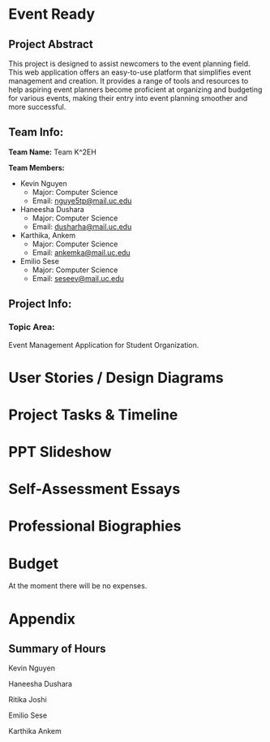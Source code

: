 # Event Ready


## Project Abstract 
This project is designed to assist newcomers to the event planning field. This web application offers an easy-to-use platform that simplifies event management and creation. It provides a range of tools and resources to help aspiring event planners become proficient at organizing and budgeting for various events, making their entry into event planning smoother and more successful.

## Team Info: ##
**Team Name:** Team K^2EH

**Team Members:**
- Kevin Nguyen
	- Major: Computer Science
	- Email: nguye5tp@mail.uc.edu
- Haneesha Dushara
	- Major: Computer Science
	- Email: dusharha@mail.uc.edu
- Karthika, Ankem
	- Major: Computer Science
	- Email: ankemka@mail.uc.edu
- Emilio Sese
	- Major: Computer Science
	- Email: seseev@mail.uc.edu

## Project Info: ##

### Topic Area: ### 
Event Management Application for Student Organization.


# User Stories / Design Diagrams

# Project Tasks & Timeline

# PPT Slideshow

# Self-Assessment Essays

# Professional Biographies

# Budget

At the moment there will be no expenses.

# Appendix

## Summary of Hours

Kevin Nguyen

Haneesha Dushara

Ritika Joshi

Emilio Sese

Karthika Ankem
